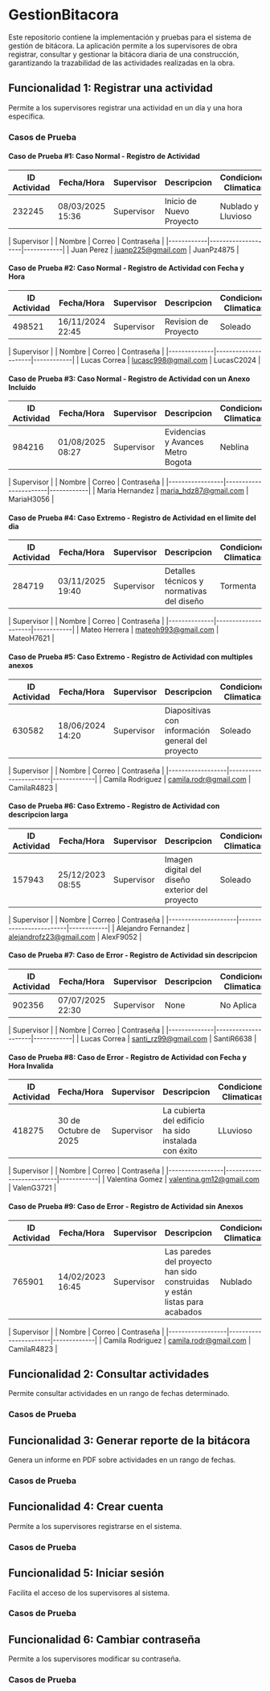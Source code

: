 # GestionBitacora

Este repositorio contiene la implementación y pruebas para el sistema de gestión de bitácora. La aplicación permite a los supervisores de obra registrar, consultar y gestionar la bitácora diaria de una construcción, garantizando la trazabilidad de las actividades realizadas en la obra.



## Funcionalidad 1: Registrar una actividad

Permite a los supervisores registrar una actividad en un día y una hora específica.

### Casos de Prueba

#### Caso de Prueba #1: Caso Normal - Registro de Actividad

| ID Actividad |    Fecha/Hora    | Supervisor |        Descripcion       | Condiciones Climaticas |      Anexos      |
|--------------|------------------|------------|--------------------------|------------------------|------------------|
|    232245    | 08/03/2025 15:36 | Supervisor | Inicio de Nuevo Proyecto |   Nublado y Lluvioso   | InfoProyecto.pdf | 

|                  Supervisor                  |
|   Nombre   |       Correo       | Contraseña | 
|------------|--------------------|------------| 
| Juan Perez | juanp225@gmail.com | JuanPz4875 |


#### Caso de Prueba #2: Caso Normal - Registro de Actividad con Fecha y Hora

| ID Actividad |    Fecha/Hora    | Supervisor |        Descripcion       | Condiciones Climaticas |           Anexos          |
|--------------|------------------|------------|--------------------------|------------------------|---------------------------|
|    498521    | 16/11/2024 22:45 | Supervisor |   Revision de Proyecto   |         Soleado        | ProyectoReorganizado.docx | 

|                    Supervisor                   |
|    Nombre    |       Correo        | Contraseña | 
|--------------|---------------------|------------| 
| Lucas Correa | lucasc998@gmail.com | LucasC2024 |

#### Caso de Prueba #3: Caso Normal - Registro de Actividad con un Anexo Incluido

| ID Actividad |    Fecha/Hora    | Supervisor |            Descripcion            | Condiciones Climaticas |        Anexos       |
|--------------|------------------|------------|-----------------------------------|------------------------|---------------------|
|    984216    | 01/08/2025 08:27 | Supervisor | Evidencias y Avances Metro Bogota |        Neblina         | EvidenciasMetro.pdf | 

|                       Supervisor                     |
|      Nombre     |        Correo         | Contraseña | 
|-----------------|-----------------------|------------| 
| Maria Hernandez | maria_hdz87@gmail.com | MariaH3056 |


#### Caso de Prueba #4: Caso Extremo - Registro de Actividad en el limite del dia

| ID Actividad |    Fecha/Hora    | Supervisor |                Descripcion                | Condiciones Climaticas  |             Anexos            |
|--------------|------------------|------------|-------------------------------------------|-------------------------|-------------------------------|
|    284719    | 03/11/2025 19:40 | Supervisor | Detalles técnicos y normativas del diseño |        Tormenta         | Especificaciones_Tecnicas.pdf | 

|                    Supervisor                   |
|    Nombre    |       Correo        | Contraseña | 
|--------------|---------------------|------------| 
| Mateo Herrera | mateoh993@gmail.com | MateoH7621 |


#### Caso de Prueba #5: Caso Extremo - Registro de Actividad con multiples anexos

| ID Actividad |    Fecha/Hora    | Supervisor |                    Descripcion                    | Condiciones Climaticas |           Anexos           |
|--------------|------------------|------------|---------------------------------------------------|------------------------|----------------------------|
|    630582    | 18/06/2024 14:20 | Supervisor | Diapositivas con información general del proyecto |        Soleado         | Presentacion_Proyecto.pptx | 

|                    Supervisor                          |
|      Nombre      |        Correo         | Contraseña  | 
|------------------|-----------------------|-------------| 
| Camila Rodriguez | camila.rodr@gmail.com | CamilaR4823 |


#### Caso de Prueba #6: Caso Extremo - Registro de Actividad con descripcion larga

| ID Actividad |    Fecha/Hora    | Supervisor |                   Descripcion                   | Condiciones Climaticas |       Anexos       |
|--------------|------------------|------------|-------------------------------------------------|------------------------|--------------------|
|    157943    | 25/12/2023 08:55 | Supervisor | Imagen digital del diseño exterior del proyecto |        Soleado         | Render_Fachada.png | 

|                        Supervisor                          |
|        Nombre       |         Correo          | Contraseña | 
|---------------------|-------------------------|------------| 
| Alejandro Fernandez | alejandrofz23@gmail.com | AlexF9052  |


#### Caso de Prueba #7: Caso de Error - Registro de Actividad sin descripcion

| ID Actividad |    Fecha/Hora    | Supervisor | Descripcion | Condiciones Climaticas |         Anexos        |
|--------------|------------------|------------|-------------|------------------------|-----------------------|
|    902356    | 07/07/2025 22:30 | Supervisor |    None     |       No Aplica        | Presupuesto_Obra.xlsx | 

|                    Supervisor                   |
|    Nombre    |       Correo        | Contraseña | 
|--------------|---------------------|------------| 
| Lucas Correa | santi_rz99@gmail.com | SantiR6638 |


#### Caso de Prueba #8: Caso de Error - Registro de Actividad con Fecha y Hora Invalida

| ID Actividad |      Fecha/Hora       | Supervisor |                      Descripcion                     | Condiciones Climaticas |           Anexos         |
|--------------|-----------------------|------------|------------------------------------------------------|------------------------|--------------------------|
|    418275    | 30 de Octubre de 2025 | Supervisor | La cubierta del edificio ha sido instalada con éxito |        LLuvioso        | Planos_Estructurales.pdf | 

|                        Supervisor                       |
|     Nombre      |          Correo          | Contraseña | 
|-----------------|--------------------------|------------| 
| Valentina Gomez | valentina.gm12@gmail.com | ValenG3721 |


#### Caso de Prueba #9: Caso de Error - Registro de Actividad sin Anexos

| ID Actividad |    Fecha/Hora    | Supervisor |                                 Descripcion                                | Condiciones Climaticas | Anexos |
|--------------|------------------|------------|----------------------------------------------------------------------------|------------------------|--------|
|    765901    | 14/02/2023 16:45 | Supervisor | Las paredes del proyecto han sido construidas y están listas para acabados |        Nublado         |  None  | 

|                    Supervisor                          |
|    Nombre        |       Correo          | Contraseña  | 
|------------------|-----------------------|-------------| 
| Camila Rodriguez | camila.rodr@gmail.com | CamilaR4823 |




## Funcionalidad 2: Consultar actividades

Permite consultar actividades en un rango de fechas determinado.

### Casos de Prueba



## Funcionalidad 3: Generar reporte de la bitácora

Genera un informe en PDF sobre actividades en un rango de fechas.
### Casos de Prueba

## Funcionalidad 4: Crear cuenta

Permite a los supervisores registrarse en el sistema.
### Casos de Prueba

## Funcionalidad 5: Iniciar sesión

Facilita el acceso de los supervisores al sistema.
### Casos de Prueba

## Funcionalidad 6: Cambiar contraseña

Permite a los supervisores modificar su contraseña.
### Casos de Prueba

